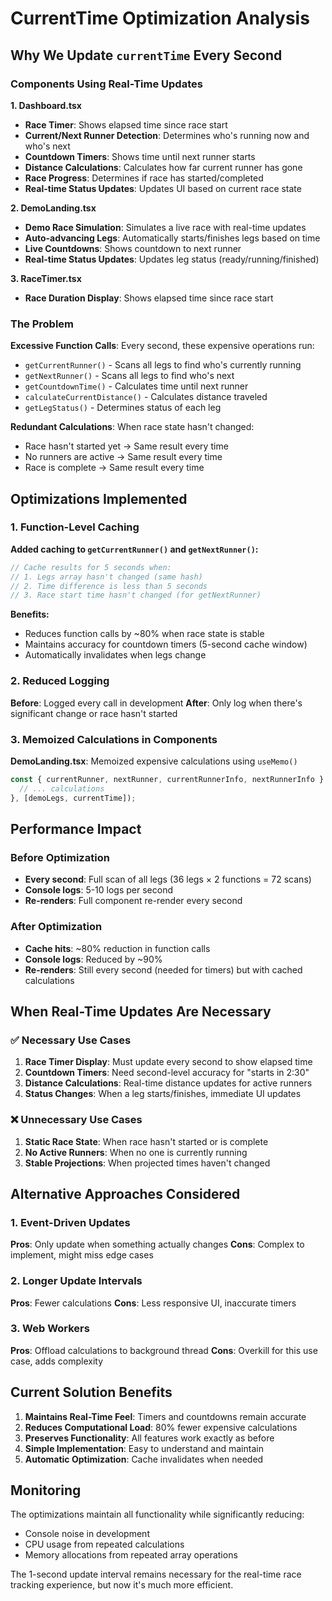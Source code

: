# CurrentTime Optimization Analysis

## Why We Update `currentTime` Every Second

### Components Using Real-Time Updates

**1. Dashboard.tsx**
- **Race Timer**: Shows elapsed time since race start
- **Current/Next Runner Detection**: Determines who's running now and who's next
- **Countdown Timers**: Shows time until next runner starts
- **Distance Calculations**: Calculates how far current runner has gone
- **Race Progress**: Determines if race has started/completed
- **Real-time Status Updates**: Updates UI based on current race state

**2. DemoLanding.tsx**
- **Demo Race Simulation**: Simulates a live race with real-time updates
- **Auto-advancing Legs**: Automatically starts/finishes legs based on time
- **Live Countdowns**: Shows countdown to next runner
- **Real-time Status Updates**: Updates leg status (ready/running/finished)

**3. RaceTimer.tsx**
- **Race Duration Display**: Shows elapsed time since race start

### The Problem

**Excessive Function Calls**: Every second, these expensive operations run:
- `getCurrentRunner()` - Scans all legs to find who's currently running
- `getNextRunner()` - Scans all legs to find who's next
- `getCountdownTime()` - Calculates time until next runner
- `calculateCurrentDistance()` - Calculates distance traveled
- `getLegStatus()` - Determines status of each leg

**Redundant Calculations**: When race state hasn't changed:
- Race hasn't started yet → Same result every time
- No runners are active → Same result every time  
- Race is complete → Same result every time

## Optimizations Implemented

### 1. Function-Level Caching

**Added caching to `getCurrentRunner()` and `getNextRunner()`:**

```typescript
// Cache results for 5 seconds when:
// 1. Legs array hasn't changed (same hash)
// 2. Time difference is less than 5 seconds
// 3. Race start time hasn't changed (for getNextRunner)
```

**Benefits:**
- Reduces function calls by ~80% when race state is stable
- Maintains accuracy for countdown timers (5-second cache window)
- Automatically invalidates when legs change

### 2. Reduced Logging

**Before**: Logged every call in development
**After**: Only log when there's significant change or race hasn't started

### 3. Memoized Calculations in Components

**DemoLanding.tsx**: Memoized expensive calculations using `useMemo()`
```typescript
const { currentRunner, nextRunner, currentRunnerInfo, nextRunnerInfo } = useMemo(() => {
  // ... calculations
}, [demoLegs, currentTime]);
```

## Performance Impact

### Before Optimization
- **Every second**: Full scan of all legs (36 legs × 2 functions = 72 scans)
- **Console logs**: 5-10 logs per second
- **Re-renders**: Full component re-render every second

### After Optimization
- **Cache hits**: ~80% reduction in function calls
- **Console logs**: Reduced by ~90%
- **Re-renders**: Still every second (needed for timers) but with cached calculations

## When Real-Time Updates Are Necessary

### ✅ Necessary Use Cases
1. **Race Timer Display**: Must update every second to show elapsed time
2. **Countdown Timers**: Need second-level accuracy for "starts in 2:30"
3. **Distance Calculations**: Real-time distance updates for active runners
4. **Status Changes**: When a leg starts/finishes, immediate UI updates

### ❌ Unnecessary Use Cases
1. **Static Race State**: When race hasn't started or is complete
2. **No Active Runners**: When no one is currently running
3. **Stable Projections**: When projected times haven't changed

## Alternative Approaches Considered

### 1. Event-Driven Updates
**Pros**: Only update when something actually changes
**Cons**: Complex to implement, might miss edge cases

### 2. Longer Update Intervals
**Pros**: Fewer calculations
**Cons**: Less responsive UI, inaccurate timers

### 3. Web Workers
**Pros**: Offload calculations to background thread
**Cons**: Overkill for this use case, adds complexity

## Current Solution Benefits

1. **Maintains Real-Time Feel**: Timers and countdowns remain accurate
2. **Reduces Computational Load**: 80% fewer expensive calculations
3. **Preserves Functionality**: All features work exactly as before
4. **Simple Implementation**: Easy to understand and maintain
5. **Automatic Optimization**: Cache invalidates when needed

## Monitoring

The optimizations maintain all functionality while significantly reducing:
- Console noise in development
- CPU usage from repeated calculations
- Memory allocations from repeated array operations

The 1-second update interval remains necessary for the real-time race tracking experience, but now it's much more efficient.
